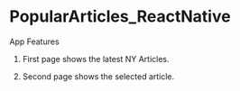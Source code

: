 # PopularArticles_ReactNative
App Features

1. First page shows the latest NY Articles.

2. Second page shows the selected article.
